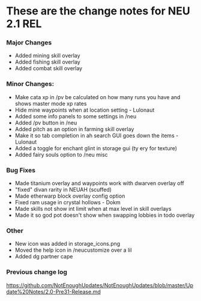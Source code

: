 # These are the change notes for NEU 2.1 REL

### **Major Changes**
- Added mining skill overlay
- Added fishing skill overlay
- Added combat skill overlay
### **Minor Changes:**
- Make cata xp in /pv be calculated on how many runs you have and shows master mode xp rates
- Hide mine waypoints when at location setting - Lulonaut
- Added some info panels to some settings in /neu
- Added /pv button in /neu 
- Added pitch as an option in farming skill overlay
- Make it so tab completion in ah search GUI goes down the items - Lulonaut
- Added a toggle for enchant glint in storage gui (ty ery for texture)
- Added fairy souls option to /neu misc
### **Bug Fixes**
- Made titanium overlay and waypoints work with dwarven overlay off
- "fixed" divan rarity in NEUAH (scuffed)
- Made etherwarp block overlay config option
- Fixed ram usage in crystal hollows - Dokm
- Made skills not show int limit when at max level in skill overlays
- Made it so god pot doesn't show when swapping lobbies in todo overlay
### **Other**
- New icon was added in storage_icons.png
- Moved the help icon in /neucustomize over a lil
- Added dg partner cape
### **Previous change log**
https://github.com/NotEnoughUpdates/NotEnoughUpdates/blob/master/Update%20Notes/2.0-Pre31-Release.md